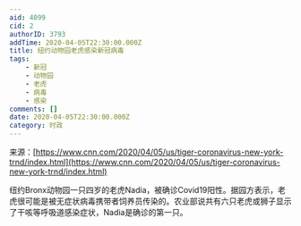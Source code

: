 ```yaml
---
aid: 4099
cid: 2
authorID: 3793
addTime: 2020-04-05T22:30:00.000Z
title: 纽约动物园老虎感染新冠病毒
tags:
    - 新冠
    - 动物园
    - 老虎
    - 病毒
    - 感染
comments: []
date: 2020-04-05T22:30:00.000Z
category: 时政
---
```


来源：[https://www.cnn.com/2020/04/05/us/tiger-coronavirus-new-york-trnd/index.html](https://www.cnn.com/2020/04/05/us/tiger-coronavirus-new-york-trnd/index.html)

纽约Bronx动物园一只四岁的老虎Nadia，被确诊Covid19阳性。据园方表示，老虎很可能是被无症状病毒携带者饲养员传染的。农业部说共有六只老虎或狮子显示了干咳等呼吸道感染症状，Nadia是确诊的第一只。
